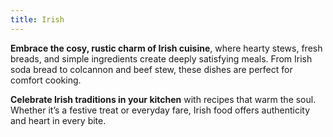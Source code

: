 ```yaml
---
title: Irish
---
```


**Embrace the cosy, rustic charm of Irish cuisine**, where hearty stews, fresh breads, and simple ingredients create deeply satisfying meals. From Irish soda bread to colcannon and beef stew, these dishes are perfect for comfort cooking.

**Celebrate Irish traditions in your kitchen** with recipes that warm the soul. Whether it’s a festive treat or everyday fare, Irish food offers authenticity and heart in every bite.

